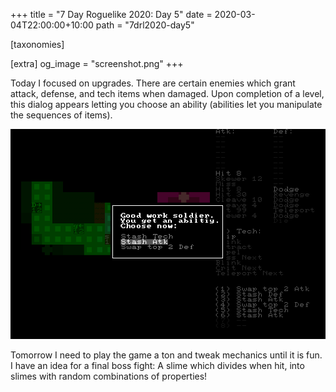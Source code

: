+++
title = "7 Day Roguelike 2020: Day 5"
date = 2020-03-04T22:00:00+10:00
path = "7drl2020-day5"

[taxonomies]

[extra]
og_image = "screenshot.png"
+++

Today I focused on upgrades. There are certain enemies which grant attack, defense, and
tech items when damaged. Upon completion of a level, this dialog appears letting you
choose an ability (abilities let you manipulate the sequences of items).

![screenshot.png](screenshot.png)

Tomorrow I need to play the game a ton and tweak mechanics until it is fun.
I have an idea for a final boss fight: A slime which divides when hit, into slimes with
random combinations of properties!
